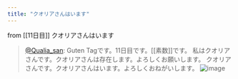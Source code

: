 ```yaml
---
title: "クオリアさんはいます"
---
```


from [[11日目]]
クオリアさんはいます
> [@Qualia_san](https://twitter.com/Qualia_san/status/1589429757774815232?s=20&t=e20z35rjPG-O9eI8oNW72w): Guten Tagです。11日目です。[[素数]]です。
> 私はクオリアさんです。クオリアさんは存在します。よろしくお願いします。
> クオリアさんです。クオリアさんはいます。よろしくおねがいします。
> ![image](https://pbs.twimg.com/media/Fg7J7MVUUAAMx85.png)

